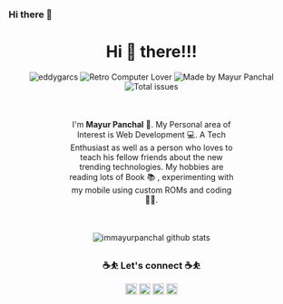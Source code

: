 ### Hi there 👋

<!--
**eddygarcas/eddygarcas** is a ✨ _special_ ✨ repository because its `README.md` (this file) appears on your GitHub profile.

Here are some ideas to get you started:

- 🔭 I’m currently working on ...
- 🌱 I’m currently learning ...
- 👯 I’m looking to collaborate on ...
- 🤔 I’m looking for help with ...
- 💬 Ask me about ...
- 📫 How to reach me: ...
- 😄 Pronouns: ...
- ⚡ Fun fact: ...
-->
<center>
<h1>Hi 👋 there!!! </h1>
<p> 
<img src="https://komarev.com/ghpvc/?username=eddygarcas" alt="eddygarcs" /> <img src='https://img.shields.io/badge/Retro-%F0%9F%92%99-brightgreen' alt='Retro Computer Lover'> <img src='https://img.shields.io/badge/Works%20at-%20Rzilient-important' alt='Made by Mayur Panchal'/>
<img src='https://img.shields.io/github/issues/eddygarcas/eddygarcas' alt='Total issues'/>
</p>

<p align='center' class='intro' style='margin: 50px 100px;'>I'm <b>Mayur Panchal</b> 🙋. My Personal area of Interest is Web Development 💻. A Tech Enthusiast as well as a person who loves to teach his fellow friends about the new trending technologies. My hobbies are reading lots of Book 📚 , experimenting with my mobile using custom ROMs and coding 👨‍💻.
</p>

<p align="center"> 
<img src='https://github-readme-stats.vercel.app/api?username=immayurpanchal&count_private=true&show_icons=true&bg_color=#000&theme=cobalt' alt='immayurpanchal github stats' />
</p>
<h3 align="center"> ☕⛹ Let's connect ☕⛹ </h3>
<div align="center">
  <a href="https://twitter.com/immayurpanchal"><img width='auto' height='20px' src='https://ik.imagekit.io/immayurpanchal/Portfolio/twitter-seeklogo.com_n76COVB9n6.svg' /></a>
  <a href="https://facebook.com/immayurpanchal"><img width='auto' height='20px' src='https://ik.imagekit.io/immayurpanchal/Portfolio/facebook-2_GorFqYO6yy.svg' /></a>
  <a href="https://instagram.com/immayurpanchal"><img height='20px' width='auto' src='https://ik.imagekit.io/immayurpanchal/Portfolio/instagram-2016_Yx6Zx-gv_s.svg' /></a>
  <a href="https://github.com/immayurpanchal"><img height='20px' width='auto' src='https://ik.imagekit.io/immayurpanchal/Portfolio/github-1_ma2qvGuCN.svg' /></a>
</div>
</center>
